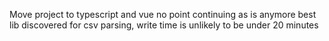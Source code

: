 Move project to typescript and vue no point continuing as is anymore best lib discovered for csv parsing, write time is unlikely to be under 20 minutes
